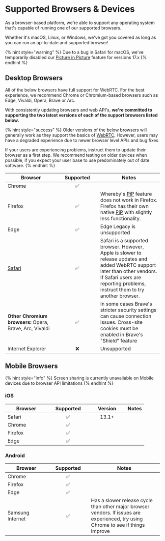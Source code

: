 # Supported Browsers & Devices

As a browser-based platform, we're able to support any operating system that's capable of running one of our supported browsers.&#x20;

Whether it's macOS, Linux, or Windows, we've got you covered as long as you can run an up-to-date and supported browser!

{% hint style="warning" %}
Due to a bug in Safari for macOS, we've temporarily disabled our [Picture in Picture](screen-sharing.md#picture-in-picture) feature for versions 17.x
{% endhint %}

## Desktop Browsers

All of the below browsers have full support for WebRTC. For the best experience, we recommend Chrome or Chromium-based browsers such as Edge, Vivaldi, Opera, Brave or Arc.

With consistently updating browsers and web API's, **we're committed to supporting the two latest versions of each of the support browsers listed below.**

{% hint style="success" %}
Older versions of the below browsers will generally work as they support the basics of [WebRTC](https://caniuse.com/rtcpeerconnection). However, users may have a degraded experience due to newer browser level APIs and bug fixes.&#x20;

If your users are experiencing problems, instruct them to update their browser as a first step. We recommend testing on older devices when possible, if you expect your user base to use predominately out of date software.&#x20;
{% endhint %}

<table><thead><tr><th width="152">Browser</th><th width="118" align="center">Supported</th><th>Notes</th></tr></thead><tbody><tr><td>Chrome</td><td align="center">✅</td><td></td></tr><tr><td>Firefox</td><td align="center">✅</td><td>Whereby's <a href="screen-sharing.md#picture-in-picture">PiP</a> feature does not work in Firefox. Firefox has their own native <a href="https://support.mozilla.org/en-US/kb/about-picture-picture-firefox">PiP</a> with slightly less functionality.</td></tr><tr><td>Edge</td><td align="center">✅</td><td>Edge Legacy is unsupported</td></tr><tr><td><a data-footnote-ref href="#user-content-fn-1">Safari</a></td><td align="center">✅</td><td>Safari is a supported browser. However, Apple is slower to release updates and added WebRTC support later than other vendors. If Safari users are reporting problems, instruct them to try another browser.</td></tr><tr><td><strong>Other Chromium browsers:</strong> Opera, Brave, Arc, Vivaldi</td><td align="center">✅</td><td>In some cases Brave's stricter security settings can cause connection issues. Cross-site cookies must be enabled in Brave's "Shield" feature</td></tr><tr><td>Internet Explorer</td><td align="center">❌</td><td>Unsupported</td></tr></tbody></table>

## Mobile Browsers

{% hint style="info" %}
Screen sharing is currently unavailable on Mobile devices due to browser API limitations
{% endhint %}

### iOS

<table><thead><tr><th width="121">Browser</th><th width="120" align="center">Supported</th><th width="102" align="center">Version</th><th>Notes</th></tr></thead><tbody><tr><td>Safari</td><td align="center">✅</td><td align="center">13.1+</td><td></td></tr><tr><td>Chrome</td><td align="center">✅</td><td align="center"></td><td></td></tr><tr><td>Firefox</td><td align="center">✅</td><td align="center"></td><td></td></tr><tr><td>Edge</td><td align="center">✅</td><td align="center"></td><td></td></tr></tbody></table>

### Android

<table><thead><tr><th width="122">Browser</th><th width="118" align="center">Supported</th><th>Notes</th></tr></thead><tbody><tr><td>Chrome</td><td align="center">✅</td><td></td></tr><tr><td>Firefox</td><td align="center">✅</td><td></td></tr><tr><td>Edge</td><td align="center">✅</td><td></td></tr><tr><td>Samsung Internet</td><td align="center">✅</td><td>Has a slower release cycle than other major browser vendors. If issues are experienced, try using Chrome to see if things improve</td></tr></tbody></table>

[^1]: 
